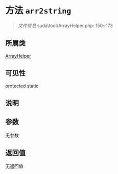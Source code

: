 # 方法 `arr2string`

> *文件信息* suda\tool\ArrayHelper.php: 150~173

## 所属类 

[ArrayHelper](../ArrayHelper.md)

## 可见性

 protected static

## 说明



## 参数


无参数


## 返回值

无返回值
